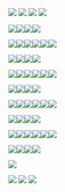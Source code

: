 ![](https://i.postimg.cc/rm86Rbmy/1.png) ![](https://64.media.tumblr.com/424893cc3dd91c1bc812c984c85b851e/tumblr_pr5fp5heOS1wi417bo2_540.gifv) ![](https://i.postimg.cc/rm86Rbmy/1.png)
![](https://64.media.tumblr.com/444e336c58f295647dc07fa173d0d60e/dbbc3fbb1f08fd8a-34/s500x750/f3a4cbbe4a866a523e7e926b27faa59c67a239ce.gifv)

![](https://64.media.tumblr.com/43af1eeacdfb8284912429faca7fc020/6acc3c4f45e1d104-9e/s250x400/c8ecc244a64b61a614038111158e0a291d4df25f.gifv)![](https://64.media.tumblr.com/2933d76591c6212feb227e6b407c7ade/fa3eab028cb98d4c-54/s250x400/3da0f01ac1f25b9922a009f3370e54130d4f2a5a.gifv)![](https://64.media.tumblr.com/f5d8719cdf10ccd4d78cffb486078061/6f1804d74e3a3f2b-3c/s250x400/447ae7557b52bcacba70e472886bd9c9f19be6d8.gifv)![](https://64.media.tumblr.com/07ac235444b331d5893519b87d55b93d/6f1804d74e3a3f2b-1f/s250x400/c6912ae292dbaddd0e92bd36b9b308cbc3a58656.gifv)

![](https://files.catbox.moe/gg6etm.png)![](https://64.media.tumblr.com/bfafc80b28ff5e16d3480debe28b426f/13ddacd4e434bd1e-0f/s100x200/07963ab1c9916be0aa23d35410561cd71f7b1084.gifv)![](https://64.media.tumblr.com/3a0e65529ca7702a8e31d3c381337f86/1561ec1194c10e85-3c/s100x200/0a7f75b8a49957bd81d604ead42116150c7b0d84.pnj)![](https://64.media.tumblr.com/ba026c8ed62dd04cd98509783425b8fb/8ecbdada1c406852-6e/s100x200/50821ac3181af0eeef8272a6f980825bd80dbd92.gifv)![](https://y2k.neocities.org/stamps/tumblr_pgi830li6C1xzybrpo3_100.png)![](https://64.media.tumblr.com/6ee4ff4df62cdfb062a0f783daf74d5f/ef972b43222c9638-4e/s250x400/b9436ef8b110ed3c66b19706038c683943782fe0.gifv)

![](https://64.media.tumblr.com/96f42dea1461436d66d638cb4576a33d/228fd705964f65be-92/s250x400/0c74442a00e01411e2f157eb7140893cdb09221e.gifv)![](https://64.media.tumblr.com/a4c3da90eea114683a222fde78c4f2c7/6f1804d74e3a3f2b-71/s250x400/03e3a01a62c8396ce7565546512958bea4c27009.gifv)![](https://64.media.tumblr.com/fa92211918f522444938cdfe0b214e72/228fd705964f65be-07/s250x400/cdcd6b50dbd25fb52ea60b0883e1e1bc7eb8ab62.gifv)![](https://64.media.tumblr.com/d4dff9c821902827a18b02e17e34afce/5b861eff463154f7-f6/s250x400/18c7955be3d60e940cedd5ff4685619ef3386939.gifv)

![](https://64.media.tumblr.com/7cf2310cfda97c70d2beff9b6af6bcc4/7d2e6e718dc66141-cb/s100x200/0c7b4bda177d87e65ee16fe8e9ee1ce30e46b37f.gifv)![](https://64.media.tumblr.com/773e5454457f6b7b2d4d4b63765aa0c2/89a4e72e80cb9b59-06/s250x400/a1867d49a712b49d3feb6abf0f4b4e8ac0913809.pnj)![](https://64.media.tumblr.com/8c9e55d792735227f314b994f684a2b9/4199ff82f467cda7-ef/s100x200/e2bc9ea9ed06b19469a79d3a4c2ce86045f62c01.gifv)![](https://i.postimg.cc/7hK1dprN/34.png)![](https://64.media.tumblr.com/b8d1337377b6e7c80034eab162d13945/1483b7f1bb7da6c3-cc/s100x200/bde8f4452d1db2dbaddb11b27e0c3d3bb7999f18.gifv)![](https://64.media.tumblr.com/4589872fa3511badd84588bd8eff4fa7/1483b7f1bb7da6c3-07/s100x200/52a749dba7d94163d5b42b60f13ce97aeb02c6b7.gifv)

![](https://64.media.tumblr.com/bb2cfac6daf0406a0b9e5bd14313021b/b224d9c0bd83b775-af/s250x400/ed39ae83e94d712e758d2818fbb84cc2adf54022.gifv)![](https://64.media.tumblr.com/8e90f23d6e631dd1984f065c6f5136b4/6187f250f66c92bd-2e/s250x400/735fcabed9805dd9f681af24d222a06264a93443.gifv)![](https://64.media.tumblr.com/cae2913ff36ad11c6411d60bfc9f70bf/12f75eff4d2654a7-b7/s250x400/fdd49ae25dab5de43c7342b67ec8755beca1c605.gifv)![](https://64.media.tumblr.com/a4a97624292f7f263db1596612e6ac6c/e3f15543de308d61-d3/s250x400/0f225a260074197e80c8429118859b997091a124.gifv)

![](https://camo.githubusercontent.com/64e7c9cf1c98ce95f8ba8c7be23bb71f55a8ca6668b328e1487407fccb8aee48/68747470733a2f2f692e696d6775722e636f6d2f3071356b6e456e2e706e67)![](https://64.media.tumblr.com/f29fc15427d9c15ff9d7e7da4f1e1368/c5a8e84e1f53c9db-e3/s100x200/edef63d052e7accc94cf07885ec1802fa689de93.pnj)![](https://64.media.tumblr.com/1731cda1026a2f788f884606431a0125/13b0b666c1ac124f-15/s100x200/d3e949f2302f4042d18336b44bcae453d14abe87.pnj)![](https://64.media.tumblr.com/6d3d19cc4631593caeb65b7cf083b585/13b0b666c1ac124f-a2/s100x200/eafd00e96032a87d32211307cddd4705b2cda300.pnj)![](https://i.postimg.cc/xjMQgrHT/3.png)![](https://y2k.neocities.org/stamps2/zk7O8JU.gif)

![](https://64.media.tumblr.com/7eb704dbba83c7709e67447c6c536482/33326781858a09d4-df/s250x400/ca97f745dac70828c4395b81b6c0ba8347046d48.gifv)![](https://64.media.tumblr.com/724104d9232ca1c83ad16820dc551450/cbc43a67a4032fbb-9e/s250x400/e590b857e24a7d7d8ae6336dadd3ea58db073b53.gifv)![](https://64.media.tumblr.com/97306af17eee09b3a73604c1c08bef51/tumblr_pjssrs2v7x1tganp7o3_r1_250.gifv)![](https://64.media.tumblr.com/9679ea44699b6a7e326f99a5d06147ac/tumblr_pjssrs2v7x1tganp7o1_250.gifv)

![](https://64.media.tumblr.com/51b8cb402388287c5af0a7f7a4596af2/ca63fb5a32b2b2ab-4b/s100x200/74e6e380706e96da20dbda61a70f69560354f2ad.gifv)![](https://64.media.tumblr.com/e56d632675801974bd787f21e3d8f0fa/b7cb0955c7c5d314-98/s100x200/0b8b13f48a3fa8cd8591e9dba352a7f06a3e4233.pnj)![](https://y2k.neocities.org/stamps2/94df5fea899150086a606c99df8fb4ba-db3tsoo.gif)![](https://64.media.tumblr.com/fab354d5ca1f1280d77a6c414091079f/58c4c311af4e6d04-f0/s100x200/de0dbba4c997de759f9db179a00e2e7f1c210fc9.pnj)![](https://i.postimg.cc/G2BS60w7/4.png)![](https://i.postimg.cc/L4k6bG96/4.png)

![](https://64.media.tumblr.com/24bbfbf503a85bbb0b7bcac56c5db9e5/14f019af67cfc68d-c6/s250x400/d06cf4d21424ed80d9101ca682dc4e6aaba2c0d9.gifv)![](https://64.media.tumblr.com/d91a3d48b9a2e51d7dd5bd943cbc16d2/14f019af67cfc68d-12/s250x400/996a6f0baa42684588ba902b11f2843753595d91.gifv)![](https://64.media.tumblr.com/47f4b7ee80d396c20c005cd604f45812/14f019af67cfc68d-a2/s250x400/1a523532a470228cf867e224e1c8258e52d70192.gifv)![](https://64.media.tumblr.com/cbd25e848706f68a84e73dd59770af3e/14f019af67cfc68d-0f/s250x400/341992d4488aaf5f8e69446cc06895c2a414b362.gifv)


![](https://64.media.tumblr.com/73d742c5b68a256f48d9b31b853751ab/ea7d38e7e54d417a-37/s640x960/1b11e6e6c806972c9ac3321b49f0773a774210cc.gifv)

![](https://i.postimg.cc/cLYS8fsH/2.png) ![](https://64.media.tumblr.com/00f6cb230582de3570fa3a71de10dd64/tumblr_pr5fp5heOS1wi417bo1_540.gifv) ![](https://i.postimg.cc/cLYS8fsH/2.png)

